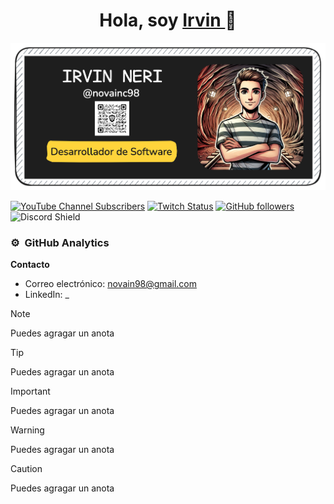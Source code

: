 <div align="center">
<h1 align="center">Hola, soy <a href="https://aristi.dev">Irvin </a> 👋</h1>
</div>
<img alt="banner" src="https://github.com/novainc98/novainc98/blob/d1ed9e281a8dcd817b12670dff3418c5286c4989/Banner3.png">


[![YouTube Channel Subscribers](https://img.shields.io/youtube/channel/subscribers/UCIjEgHA1vatSR2K4rfcdNRg?style=social)](https://youtube.com/aristidevs?sub_confirmation=1)
[![Twitch Status](https://img.shields.io/twitch/status/aristidevs?style=social)](https://www.twitch.tv/aristidevs)
[![GitHub followers](https://img.shields.io/github/followers/arisguimera?style=social)](https://github.com/ArisGuimera)
![Discord Shield](https://discordapp.com/api/guilds/807719549075980308/widget.png?style=shield)



### ⚙️ &nbsp;GitHub Analytics




**Contacto**
* Correo electrónico: novain98@gmail.com
* LinkedIn: _

> [!NOTE]
> Puedes agragar un anota


> [!TIP]
> Puedes agragar un anota


> [!IMPORTANT]
> Puedes agragar un anota

> [!WARNING]
> Puedes agragar un anota


> [!CAUTION]
> Puedes agragar un anota
